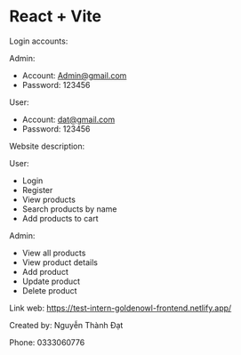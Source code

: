 # React + Vite

Login accounts:

Admin:
- Account: Admin@gmail.com
- Password: 123456

User:
- Account: dat@gmail.com
- Password: 123456

Website description:

User:
- Login
- Register
- View products
- Search products by name
- Add products to cart

Admin:
- View all products
- View product details
- Add product
- Update product
- Delete product

Link web: https://test-intern-goldenowl-frontend.netlify.app/

Created by: Nguyễn Thành Đạt

Phone: 0333060776
